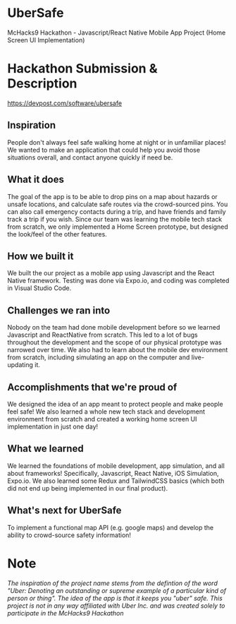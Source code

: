 # UberSafe
McHacks9 Hackathon - Javascript/React Native Mobile App Project (Home Screen UI Implementation)


# Hackathon Submission & Description

https://devpost.com/software/ubersafe

## Inspiration
People don't always feel safe walking home at night or in unfamiliar places! We wanted to make an application that could help you avoid those situations overall, and contact anyone quickly if need be.

## What it does
The goal of the app is to be able to drop pins on a map about hazards or unsafe locations, and calculate safe routes via the crowd-sourced pins. You can also call emergency contacts during a trip, and have friends and family track a trip if you wish. Since our team was learning the mobile tech stack from scratch, we only implemented a Home Screen prototype, but designed the look/feel of the other features.

## How we built it
We built the our project as a mobile app using Javascript and the React Native framework. Testing was done via Expo.io, and coding was completed in Visual Studio Code. 

## Challenges we ran into
Nobody on the team had done mobile development before so we learned Javascript and ReactNative from scratch. This led to a lot of bugs throughout the development and the scope of our physical prototype was narrowed over time. We also had to learn about the mobile dev environment from scratch, including simulating an app on the computer and live-updating it.

## Accomplishments that we're proud of
We designed the idea of an app meant to protect people and make people feel safe! We also learned a whole new tech stack and development environment from scratch and created a working home screen UI implementation in just one day!

## What we learned
We learned the foundations of mobile development, app simulation, and all about frameworks! Specifically, Javascript, React Native, iOS Simulation, Expo.io. We also learned some Redux and TailwindCSS basics (which both did not end up being implemented in our final product).

## What's next for UberSafe
To implement a functional map API (e.g. google maps) and develop the ability to crowd-source safety information!



# Note
*The inspiration of the project name stems from the defintion of the word "Uber: Denoting an outstanding or supreme example of a particular kind of person or thing". The idea of the app is that it keeps you "uber" safe. This project is not in any way affiliated with Uber Inc. and was created solely to participate in the McHacks9 Hackathon*
